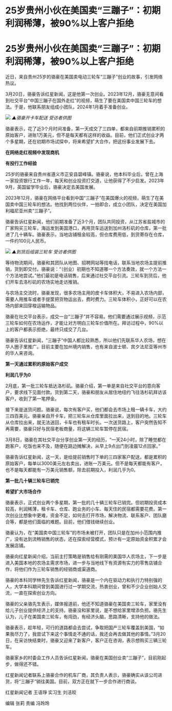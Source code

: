 # 25岁贵州小伙在美国卖“三蹦子”：初期利润稀薄，被90%以上客户拒绝

# 25岁贵州小伙在美国卖“三蹦子”：初期利润稀薄，被90%以上客户拒绝

近日，来自贵州25岁的骆豪在美国卖电动三轮车“三蹦子”创业的故事，引发网络热议。

3月20日，骆豪告诉红星新闻，这是他第一次创业。2023年12月，骆豪无意间看到社交平台“中国三蹦子在国外走红”的视频，萌生了要在美国卖中国三轮车的想法。于是，他联系朋友组成小团队，2024年1月着手准备创业。

![](https://inews.gtimg.com/om_bt/OHIwNAVrZfvBESj6b5S0RM7InIY1-XosYEL6xKqI1v4UwAA/1000)
_▲骆豪开卡车配送 受访者供图_

骆豪表示，花了近3个月时间准备，第一天成交了三四单，都来自前期推销累积的原始客户，进账1万美元，但不是每天都有这样的收益。目前，他们正式创业才两个多星期，还在初期市场试探中，将来希望扩大合作，把这份事业发展下去。

**在网络走红视频中发现商机**

**有投行工作经验**

25岁的骆豪来自贵州省遵义市正安县碧峰镇。骆豪说，他本科毕业后，曾在上海一家投资银行工作一年，每天和创业投资打交道，让他获得了不少启发。2023年9月，英国留学毕业后，骆豪决定去美国发展。

2023年12月，骆豪在网络平台看到中国“三蹦子”在美国爆火的视频，萌生了在美国卖中国三轮车的想法。他找到两位伙伴，一拍即合，成立小团队，决定在美国加利福尼亚州卖“三蹦子”。

骆豪告诉红星新闻，他们前期准备了近3个月，团队共同投资，从江苏省盐城市的厂家购买三轮车，海运发到美国港口，再用货车运送到加州洛杉矶的仓库，第一批进了几十辆车。骆豪表示，当地店铺租金较高，但仓库费用低，到货寄存在仓库，一件约100元人民币。

![](https://inews.gtimg.com/om_bt/OD1haL_zc3nEIALOjBoNx0oSSkC8BbdpoZI_0GabvCTS0AA/1000)
_▲到货后组装三轮车 受访者供图_

等待物流期间，骆豪和其团队从地图、招聘网站等找电话，联系当地农场主提前推销，货到即交付。骆豪说：“（创业）初期也不知道哪一个方法奏效，就一个方法一个方法地尝试。”他们最初是电话销售，后来通过社交平台引流。三轮车到货后，他们开车去洛杉矶的农场实地走访推销。

与农场主交流时，骆豪发现，很多农场主用的皮卡车体积大，不易进入农场内部，需要人用推车或者手提筐把货物运出去，费时费力。三轮车体积小，正好可以在农场内部来回穿梭运输物品。

骆豪在社交平台表示，成交一台“三蹦子”并不容易。他们需要通过展示视频，示范三轮车如何在农场运作，才能让对方明白三轮车价值所在。拜访过程中，90%以上的客户都表示拒绝，最终只成交了几台。

骆豪告诉红星新闻，“三蹦子”中国人都比较熟悉，所以他们先联系华人农场，想在华人圈子里推广。目前主要在加州境内销售，也有来自波士顿、宾夕法尼亚等州市的华人来咨询。

**第一天通过累积的原始客户成交**

**利润几乎为0**

2月底，第一批三轮车抵达洛杉矶。骆豪介绍，第一单是来自社交平台的意向客户，要求线下见面付款。货到第二天，骆豪和朋友从居住地纽约飞往洛杉矶拜访该客户，收到了第一笔押金。

接下来是送货问题。骆豪说，每次有客户买，他们都会去市场上租一辆卡车，大约三四百美元。骆豪亲自开卡车，把三轮车从仓库里面拉出来，送到目的地。三轮车从仓库拉出来，就无法送回，卡车也有租车时长。一次送货路上，客户突然告知不再需要，骆豪只好与民宿老板商量，将这辆三轮车暂停在民宿。

3月8日，骆豪在其社交平台分享创业第一天的经历，“一天24小时，除了睡觉都在跑客户，吃饭也来不及，随便在路边摊解决，从早上9点出门到凌晨12点回家。”

骆豪告诉红星新闻，这一天，是给提前销售时下单的三四家客户配送，都是累积的原始客户，每单以3000美元左右卖出，进账一万美元。但不是每天都能有客户，也不是每天都能有一万美元销售额，除去前期投入，利润几乎为0。

**第一批几十辆三轮车已销完**

**希望扩大市场合作**

骆豪表示，正式创业两个多星期，第一批的几十辆三轮车已销完。但初期投资成本较高，利润稀薄，租卡车、仓库、跑业务的小车、每天住的民宿都需要花费。第一次创业比想象中更难，资金不足，如何去打开市场，解决物流、联系客户、团队磨合等，都是他们面临的难题。目前，他们借钱继续创业。

骆豪认为，在“美国卖中国三轮车”的市场未被打开，团队只是在加州小范围内推广，没有达到流畅销售的状态，还在探索经营模式，预计有一定原始资金积累才会发展店铺。

骆豪向红星新闻介绍，当前主打策略是销售给有刚需的美国华人农场主，下一步是进入美国本地的农场主需求市场，进一步与当地线下有资源有实力的零售店铺合作，将他们作为三轮车销售的经销商或渠道商。

骆豪的本科同学林先生告诉红星新闻，骆豪是一个内在驱动力和执行力特别强的人，大学本科期间曾到美国进行过一学期交流，热衷创业，曾和不少企业创始人交流，一直在探索创业方向。

骆豪的父亲骆先生表示，媒体报道前，他还不知道骆豪在美国卖三轮车，家里没有给儿子创业提供经济上的支持。骆豪没和家里说，是不想给家里增添负担。骆先生认为，儿子在美国卖三轮车，有闯劲，有经济头脑，思路清晰，支持他的做法。

骆豪表示，趁年轻，可行的道路都会去尝试，争取把国产三轮车覆盖到美国，“如果我尽力了，我尝试下来这个事情走不通的话，我还会再去做其他的事情。”3月20日，在采访快结束时，骆豪又迎来了新客户，客户正在咨询，表示想购买三辆三轮车。

骆豪家乡的村委会工作人员告诉红星新闻，骆豪在美国创业卖“三蹦子”，目前刚起步，做得还不错。

红星新闻记者联系上骆豪合作的机车厂商，其负责人表示，骆豪确实从该公司进货，将“三蹦子”销往美国。目前，双方正在就下一步合作进行商谈。

红星新闻记者 王语琤 实习生 刘洁皎

编辑 张莉 责编 冯玲玲

